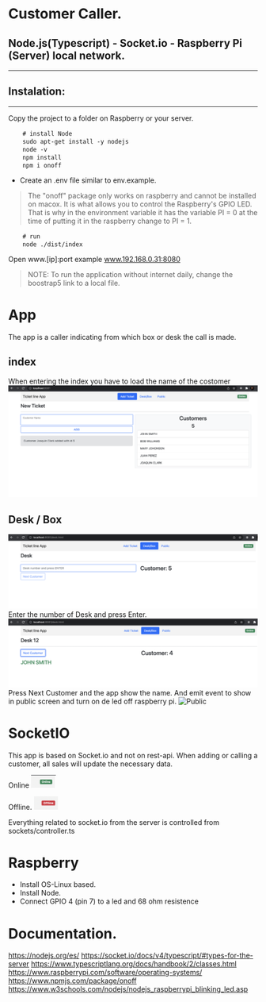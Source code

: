 # Customer Caller. 
## Node.js(Typescript) - Socket.io - Raspberry Pi (Server) local network.

---
## Instalation: 
---
Copy the project to a folder on Raspberry or your server.

```
    # install Node 
    sudo apt-get install -y nodejs
    node -v
    npm install
    npm i onoff 
```
- Create an .env file similar to env.example.

> The "onoff" package only works on raspberry and cannot be installed on macox. It is what allows you to control the Raspberry's GPIO LED.
That is why in the environment variable it has the variable PI = 0 at the time of putting it in the raspberry change to PI = 1. </p>

```
    # run 
    node ./dist/index
```

Open www.[ip]:port example www.192.168.0.31:8080 

> NOTE: To run the application without internet daily, change the boostrap5 link to a local file. <br>


# App

The app is a caller indicating from which box or desk the call is made.

## index 

When entering the index you have to load the name of the costomer
![index page](docs/img/appAddCustomer.png)

## Desk / Box
![Desk box](docs/img/appDesk.png)
Enter the number of Desk and press Enter. 
![Desk box](docs/img/appDesk2.png)
Press Next Customer and the app show the name. And emit event to show in public screen and turn on de led off raspberry pi. 
![Public](docs/img/appPublic.png)

# SocketIO
This app is based on Socket.io and not on rest-api. When adding or calling a customer, all sales will update the necessary data. 

Online
<img src="docs/img/apponline.png.png" alt="online" width="50"/>

Offline.
<img src="docs/img/offline.png" alt="offline" width="50"/>

Everything related to socket.io from the server is controlled from sockets/controller.ts

# Raspberry

- Install OS-Linux based. 
- Install Node. 
- Connect GPIO 4 (pin 7) to a led and 68 ohm resistence  

# Documentation. 
https://nodejs.org/es/
https://socket.io/docs/v4/typescript/#types-for-the-server
https://www.typescriptlang.org/docs/handbook/2/classes.html
https://www.raspberrypi.com/software/operating-systems/
https://www.npmjs.com/package/onoff
https://www.w3schools.com/nodejs/nodejs_raspberrypi_blinking_led.asp